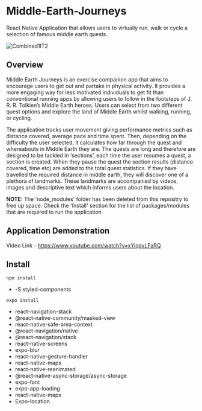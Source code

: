 # Middle-Earth-Journeys
React Native Application that allows users to virtually run, walk or cycle a selection of famous middle earth quests.

![Combined1IT2](https://user-images.githubusercontent.com/32711675/128638578-5645c64f-9e22-4d84-a0ca-7fb43f3d2c7d.png)

## Overview
Middle Earth Journeys is an exercise companion app that aims to encourage users to get out and partake in physical activity. It provides a more engaging way for less motivated individuals to get fit than conventional running apps by allowing users to follow in the footsteps of J. R. R. Tolkien’s Middle Earth heroes. Users can select from two different quest options and explore the land of Middle Earth whilst walking, running, or cycling. 

The application tracks user movement giving performance metrics such as distance covered, average pace and time spent. Then, depending on the difficulty the user selected, it calculates how far through the quest and whereabouts in Middle Earth they are. The quests are long and therefore are designed to be tackled in ‘sections’, each time the user resumes a quest, a section is created. When they pause the quest the section results (distance covered, time etc) are added to the total quest statistics. If they have travelled the required distance in middle earth, they will discover one of a plethora of landmarks. These landmarks are accompanied by videos, images and descriptive text which informs users about the location.

**NOTE:** The 'node_modules' folder has been deleted from this repositry to free up space. Check the 'Install' section for the list of packages/modules that are required to run the application 

## Application Demonstration
Video Link - https://www.youtube.com/watch?v=xYiqavLFaRQ

## Install

`npm install`
* -S styled-components

`expo install`
* react-navigation-stack
*	@react-native-community/masked-view
* react-native-safe-area-context
* @react-navigation/native
* @react-navigation/stack
* react-native-screens
* expo-blur
* react-native-gesture-handler
* react-native-maps
* react-native-reanimated
* @react-native-async-storage/async-storage
* expo-font
* expo-app-loading
* react-native-maps
* Expo-location
